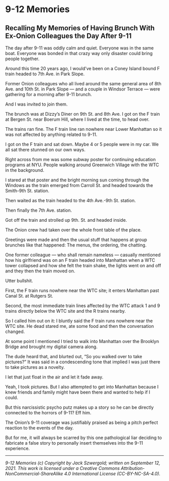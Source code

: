 # 9-12 Memories

## Recalling My Memories of Having Brunch With Ex-Onion Colleagues the Day After 9-11

The day after 9-11 was oddly calm and quiet. Everyone was in the same boat. Everyone was bonded in that crazy way only disaster could bring people together.

Around this time 20 years ago, I would’ve been on a Coney Island bound F train headed to 7th Ave. in Park Slope.

Former Onion colleagues who all lived around the same general area of 8th Ave. and 10th St. in Park Slope — and a couple in Windsor Terrace — were gathering for a morning after 9-11 brunch.

And I was invited to join them.

The brunch was at Dizzy’s Diner on 9th St. and 8th Ave. I got on the F train at Bergen St. near Boerum Hill, where I lived at the time, to head over.

The trains ran fine. The F train line ran nowhere near Lower Manhattan so it was not affected by anything related to 9-11.

I got on the F train and sat down. Maybe 4 or 5 people were in my car. We all sat there stunned on our own ways.

Right across from me was some subway poster for continuing education programs at NYU. People walking around Greenwich Village with the WTC in the background.

I stared at that poster and the bright morning sun coming through the Windows as the train emerged from Carroll St. and headed towards the Smith-9th St. station.

Then waited as the train headed to the 4th Ave.-9th St. station.

Then finally the 7th Ave. station.

Got off the train and strolled up 9th. St. and headed inside.

The Onion crew had taken over the whole front table of the place.

Greetings were made and then the usual stuff that happens at group brunches like that happened: The menus, the ordering, the chatting.

One former colleague — who shall remain nameless — casually mentioned how his girlfriend was on an F train headed into Manhattan when a WTC tower collapsed and how she felt the train shake, the lights went on and off and they then the train moved on.

Utter bullshit.

First, the F train runs nowhere near the WTC site; it enters Manhattan past Canal St. at Rutgers St.

Second, the most immediate train lines affected by the WTC attack 1 and 9 trains directly below the WTC site and the R trains nearby.

So I called him out on it: I bluntly said the F train runs nowhere near the WTC site. He dead stared me, ate some food and then the conversation changed.

At some point I mentioned I tried to walk into Manhattan over the Brooklyn Bridge and brought my digital camera along.

The dude heard that, and blurted out, “So you walked over to take pictures?” It was said in a condescending tone that implied I was just there to take pictures as a novelty.

I let that just float in the air and let it fade away.

Yeah, I took pictures. But I also attempted to get into Manhattan because I knew friends and family might have been there and wanted to help if I could.

But this narcissistic psycho putz makes up a story so he can be directly connected to the horrors of 9-11? Eff him.

The Onion’s 9-11 coverage was justifiably praised as being a pitch perfect reaction to the events of the day.

But for me, it will always be scarred by this one pathological liar deciding to fabricate a false story to personally insert themselves into the 9-11 experience.

***

*9-12 Memories (c) Copyright by Jack Szwergold; written on September 12, 2021. This work is licensed under a Creative Commons Attribution-NonCommercial-ShareAlike 4.0 International License (CC-BY-NC-SA-4.0).*